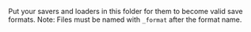 Put your savers and loaders in this folder for them to become valid save formats.
Note: Files must be named with `_format` after the format name.